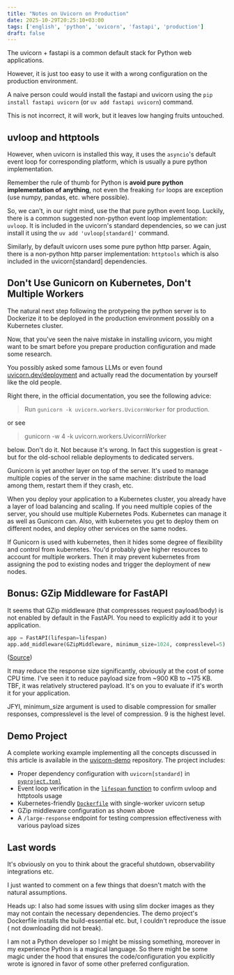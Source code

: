 ```yaml
---
title: "Notes on Uvicorn on Production"
date: 2025-10-29T20:25:10+03:00
tags: ['english', 'python', 'uvicorn', 'fastapi', 'production']
draft: false
---
```


The uvicorn + fastapi is a common default stack for Python web applications.

However, it is just too easy to use it with a wrong configuration on the production environment.

A naive person could would install the fastapi and uvicorn using the `pip install fastapi uvicorn` (or `uv add fastapi uvicorn`) command.

This is not incorrect, it will work, but it leaves low hanging fruits untouched.

## uvloop and httptools
However, when uvicorn is installed this way, it uses the `asyncio`'s default event loop for corresponding platform, which is usually a pure python implementation.

Remember the rule of thumb for Python is **avoid pure python implementation of anything**,
not even the freaking `for` loops are exception (use numpy, pandas, etc. where possible).

So, we can't, in our right mind, use the that pure python event loop.
Luckily, there is a common suggested non-python event loop implementation: `uvloop`.
It is included in the uvicorn's standard dependencies, so we can just install it using the `uv add 'uvloop[standard]'` command.

Similarly, by default uvicorn uses some pure python http parser. Again, there is a non-python http parser implementation: `httptools` which is also included in the uvicorn[standard] dependencies.

## Don't Use Gunicorn on Kubernetes, Don't Multiple Workers
The natural next step following the protypeing the python server is to Dockerize it to be deployed in the production environment possibly on a Kubernetes cluster.

Now, that you've seen the naive mistake in installing uvicorn, you might want to be smart before you prepare production configuration and made some research.

You possibly asked some famous LLMs or even found [uvicorn.dev/deployment](https://uvicorn.dev/deployment/) and actually read the documentation by yourself like the old people.

Right there, in the official documentation, you see the following advice:
> Run `gunicorn -k uvicorn.workers.UvicornWorker` for production.

or see
> gunicorn -w 4 -k uvicorn.workers.UvicornWorker


below. Don't do it.
Not because it's wrong.
In fact this suggestion is great -but for the old-school reliable deployments to dedicated servers.

Gunicorn is yet another layer on top of the server.
It's used to manage multiple copies of the server in the same machine: distribute the load among them, restart them if they crash, etc.

When you deploy your application to a Kubernetes cluster, you already have a layer of load balancing and scaling. If you need multiple copies of the server, you should use multiple Kubernetes Pods. Kubernetes can manage it as well as Gunicorn can. Also, with kubernetes you get to deploy them on different nodes, and deploy other services on the same nodes.

If Gunicorn is used with kubernetes, then it hides some degree of flexibility and control from kubernetes. You'd probably give higher resources to account for multiple workers. Then it may prevent kubernetes from assigning the pod to existing nodes and trigger the deployment of new nodes.

## Bonus: GZip Middleware for FastAPI
It seems that GZip middleware (that compressses request payload/body) is not enabled by default in the FastAPI.
You need to explicitly add it to your application.

```python
app = FastAPI(lifespan=lifespan)
app.add_middleware(GZipMiddleware, minimum_size=1024, compresslevel=5)
```

([Source](https://github.com/kucukaslan/uvicorn-demo/blob/main/main.py#L43-L45))

It may reduce the response size significantly, obviously at the cost of some CPU time.
I've seen it to reduce payload size from ~900 KB to ~175 KB. TBF, it was relatively structered payload. It's on you to evaluate if it's worth it for your application.

JFYI, minimum_size argument is used to disable compression for smaller responses, compresslevel is the level of compression. 9 is the highest level.

## Demo Project

A complete working example implementing all the concepts discussed in this article is available in the [uvicorn-demo](https://github.com/kucukaslan/uvicorn-demo) repository. The project includes:

- Proper dependency configuration with `uvicorn[standard]` in [`pyproject.toml`](https://github.com/kucukaslan/uvicorn-demo/blob/main/pyproject.toml)
- Event loop verification in the [`lifespan` function](https://github.com/kucukaslan/uvicorn-demo/blob/main/main.py#L18-L43) to confirm uvloop and httptools usage
- Kubernetes-friendly [`Dockerfile`](https://github.com/kucukaslan/uvicorn-demo/blob/main/Dockerfile) with single-worker uvicorn setup
- GZip middleware configuration as shown above
- A `/large-response` endpoint for testing compression effectiveness with various payload sizes

## Last words
It's obviously on you to think about the graceful shutdown, observability integrations etc. 

I just wanted to comment on a few things that doesn't match with the natural assumptions.

Heads up: I also had some issues with using slim docker images as they may not contain the necessary dependencies.
The demo project's Dockerfile installs the build-essential etc. but, I couldn't reproduce the issue ( not downloading did not break).

I am not a Python developer so I might be missing something, moreover in my experience Python is a magical language. 
So there might be some magic under the hood that ensures the code/configuration you explicitly wrote is ignored in favor of some other preferred configuration. 
